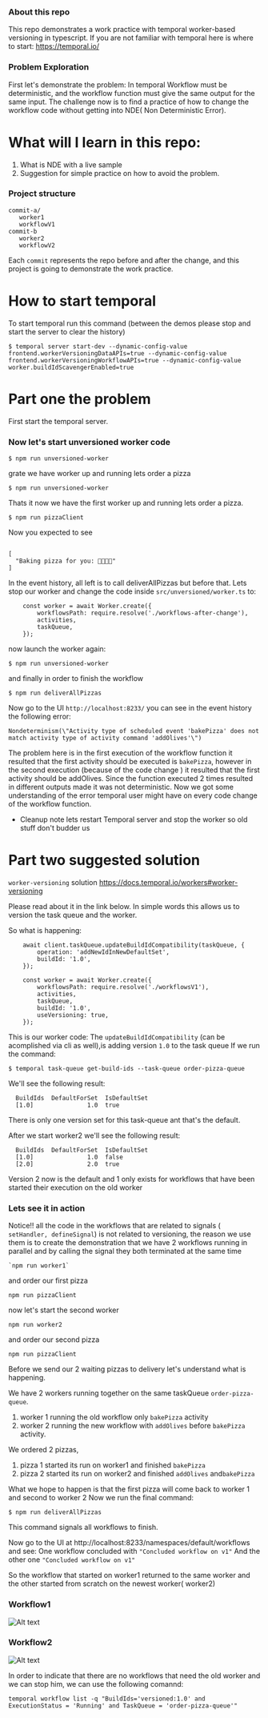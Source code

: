 ### About this repo
This repo demonstrates a work practice with temporal worker-based versioning in typescript.
If you are not familiar with temporal here is where to start: https://temporal.io/ 

### Problem Exploration
First let's demonstrate the problem:
In temporal Workflow must be deterministic, and the workflow function must give the same output for the same input.
The challenge now is to find a practice of how to change the workflow code without getting into NDE( Non Deterministic Error).


# What will I learn in this repo:
1. What is NDE with a live sample
2. Suggestion for simple practice on how to avoid the problem.

### Project structure

```
commit-a/
   worker1
   workflowV1
commit-b
   worker2
   workflowV2
```
Each `commit` represents the repo before and after the change, and this project is going to demonstrate the work practice.

# How to start temporal
To start temporal run this command (between the demos please stop and start the server to clear the history)
```
$ temporal server start-dev --dynamic-config-value frontend.workerVersioningDataAPIs=true --dynamic-config-value frontend.workerVersioningWorkflowAPIs=true --dynamic-config-value worker.buildIdScavengerEnabled=true
```

# Part one the problem

First start the temporal server.

### Now let's start unversioned worker code
```
$ npm run unversioned-worker
```

grate we have worker up and running lets order a pizza

```
$ npm run unversioned-worker
```

Thats it now we have the first worker up and running lets order a pizza.

```
$ npm run pizzaClient
```
Now you expected to see 
```

[
  "Baking pizza for you: 🍕🍕🍕🍕"
]
```

In the event history, all left is to call deliverAllPizzas but before that.
Lets stop our worker
and change the code inside `src/unversioned/worker.ts` to:
```
    const worker = await Worker.create({
        workflowsPath: require.resolve('./workflows-after-change'),
        activities,
        taskQueue,
    });
```
now launch the worker again:

```
$ npm run unversioned-worker
```

and finally in order to finish the workflow

```
$ npm run deliverAllPizzas
```

Now go to the UI `http://localhost:8233/` you can see in the event history the following error:

```
Nondeterminism(\"Activity type of scheduled event 'bakePizza' does not match activity type of activity command 'addOlives'\")
```
The problem here is in the first execution of the workflow function it resulted that the first activity should be executed is `bakePizza`, however in the second execution (because of the code change ) it resulted that the first activity should be addOlives.
Since the function executed 2 times resulted in different outputs made it was not deterministic.
Now we got some understanding of the error temporal user might have on every code change of the workflow function.

* Cleanup note lets restart Temporal server and stop the worker so old stuff don't budder us


# Part two suggested solution

`worker-versioning` solution https://docs.temporal.io/workers#worker-versioning

Please read about it in the link below. In simple words this allows us to version the task queue and the worker.


So what is happening:

```
    await client.taskQueue.updateBuildIdCompatibility(taskQueue, {
        operation: 'addNewIdInNewDefaultSet',
        buildId: '1.0',
    });

    const worker = await Worker.create({
        workflowsPath: require.resolve('./workflowsV1'),
        activities,
        taskQueue,
        buildId: '1.0',
        useVersioning: true,
    });
```

This is our worker code:
The `updateBuildIdCompatibility` (can be acomplished via cli as well),is adding version `1.0` to the task queue
If we run the command:
```
$ temporal task-queue get-build-ids --task-queue order-pizza-queue
```

We'll see  the following result:

```
  BuildIds  DefaultForSet  IsDefaultSet  
  [1.0]               1.0  true         
```

There is only one version set for this task-queue ant that's the default.

After we start worker2 we'll see the following result:
```
  BuildIds  DefaultForSet  IsDefaultSet  
  [1.0]               1.0  false         
  [2.0]               2.0  true     
```

Version 2 now is the default and 1 only exists for workflows that have been started their execution on the old worker

### Lets see it in action

Notice!! all the code in the workflows that are related to signals ( `setHandler, defineSignal`) is not related to versioning,
the reason we use them is to create the demonstration that we have 2 workflows running in parallel and by calling the signal they both terminated at the same time 

```
`npm run worker1`
```

and order our first pizza
```
npm run pizzaClient
```

now let's start the second worker
```
npm run worker2
```

and order our second pizza
```
npm run pizzaClient
```

Before we send our 2 waiting pizzas to delivery let's understand what is happening.

We have 2 workers running together on the same taskQueue `order-pizza-queue`.
1. worker 1 running the old workflow only `bakePizza` activity
2. worker 2 running the new workflow with `addOlives` before `bakePizza` activity.

We ordered 2 pizzas,
1. pizza 1 started its run on worker1 and finished `bakePizza`
2. pizza 2 started its run on worker2 and finished `addOlives` and`bakePizza`

What we hope to happen is that the first pizza will come back to worker 1 and second to worker 2
Now we run the final command: 

```
$ npm run deliverAllPizzas
```
This command signals all workflows to finish.


Now go to the UI at http://localhost:8233/namespaces/default/workflows and see:
One workflow concluded with  `"Concluded workflow on v1"`
And the other one `"Concluded workflow on v1"`

So the workflow that started on worker1 returned to the same worker and the other started from scratch on the newest worker( worker2)

### Workflow1
![Alt text](workflow1.png)

### Workflow2
![Alt text](workflow2.png)

In order to indicate that there are no workflows that need the old worker and we can stop him, we can use the following comannd:
```
temporal workflow list -q "BuildIds='versioned:1.0' and ExecutionStatus = 'Running' and TaskQueue = 'order-pizza-queue'"
```
